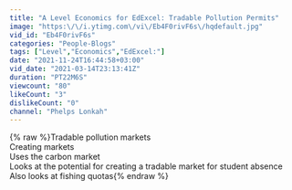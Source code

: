 ```yaml
---
title: "A Level Economics for EdExcel: Tradable Pollution Permits"
image: "https:\/\/i.ytimg.com\/vi\/Eb4F0rivF6s\/hqdefault.jpg"
vid_id: "Eb4F0rivF6s"
categories: "People-Blogs"
tags: ["Level","Economics","EdExcel:"]
date: "2021-11-24T16:44:58+03:00"
vid_date: "2021-03-14T23:13:41Z"
duration: "PT22M6S"
viewcount: "80"
likeCount: "3"
dislikeCount: "0"
channel: "Phelps Lonkah"
---
```

{% raw %}Tradable pollution markets<br />Creating markets<br />Uses the carbon market<br />Looks at the potential for creating a tradable market for student absence<br />Also looks at fishing quotas{% endraw %}
